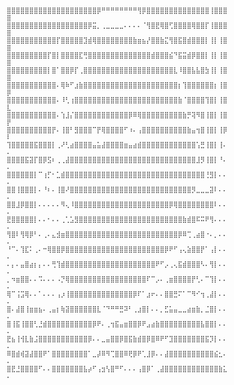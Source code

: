 ⣿⣿⣿⣿⣿⣿⣿⣿⣿⣿⣿⣿⣿⣿⣿⣿⣿⣿⣿⣿⡿⠛⠛⠛⠛⠛⠛⠛⠛⢻⡿⣿⣿⣿⣿⣿⣿⣿⣿⣿⣿⣿⣿⣿⣿⢸⣿⣿⣿⣿
⣿⣿⣿⣿⣿⣿⣿⣿⣿⣿⣿⣿⣿⣿⣿⣿⣿⣿⡿⣭⡀⢀⣀⣀⣀⣀⠄⠄⠄⠄⠈⢻⣿⣟⢿⣿⢋⣿⣿⣿⣿⢿⣿⣿⡏⢸⣿⣿⣿⣿
⣿⣿⣿⣿⣿⣿⣿⣿⣿⣿⣿⡏⣿⣿⣿⣿⣿⣹⣾⢿⣿⣿⣿⣿⣿⣿⣿⣿⣷⣶⣦⡜⣿⣿⣷⣍⢻⣿⣯⣿⣾⣿⣿⣿⡇⢸⡇⢸⣿⣿
⣿⣿⣿⣿⣿⣿⣿⣿⣿⡏⣿⡇⣿⣿⣿⣿⣏⢛⣿⣿⣿⣿⣿⣿⣿⣿⣿⣿⣿⣿⣿⣿⣾⣿⣿⣿⣮⠙⣯⣭⣾⡿⣿⣿⡇⢸⡇⢸⣿⣿
⣿⣿⣿⣿⣿⣿⣿⣿⣿⡇⣿⠁⣿⣿⡿⡏⢀⣿⣿⣿⣿⣿⣿⣿⣿⣿⣿⣿⣿⣿⣿⣿⣿⣿⣿⣿⣿⣇⠸⣿⣿⣧⣧⣿⣳⢸⡇⢸⣿⣿
⣿⣿⣿⣿⣿⣿⣿⣿⣿⣿⣿⠄⢿⠷⠋⣰⣷⣿⣿⣿⣿⣿⣿⣿⣿⣿⣿⣿⣿⣿⣿⣿⣿⣿⣿⣿⣿⣿⡆⢹⣿⣿⣿⣿⣿⣿⡆⢸⣿⡿
⣿⣿⣿⣿⣿⣿⣿⣿⣿⣿⣿⠄⠸⢃⢰⣿⣿⣿⣿⣿⣿⣿⣿⣿⣿⣿⣿⣿⣿⣿⣿⣿⣿⣿⣿⣿⣿⣿⣷⠈⣿⣿⣿⣿⢹⣿⡇⢸⣿⣇
⣿⣿⣿⣿⣿⣿⣿⣿⣿⣿⣿⠄⢱⣸⡌⣿⣿⣿⣿⣿⣿⣿⣿⣿⣿⣿⣿⡿⠿⢿⣿⣿⣿⣿⣿⣿⣿⣿⣿⣷⡛⢽⠻⣿⢸⣿⡇⢸⣿⡟
⣿⣿⣿⣿⣿⣿⣿⣿⣿⣿⡟⠄⢸⣿⠃⣻⣿⣿⣿⠉⡟⢿⣿⣿⣿⣿⠋⠰⠄⢠⣿⣿⣿⣿⣿⣿⣿⣿⣿⣿⣷⣤⢲⣿⢸⣿⡇⢸⡿⠇
⢹⣿⣿⣿⣿⣿⣯⣿⣿⣿⡇⢀⠜⢃⣴⣿⣿⣿⣿⣤⣥⣼⣿⣿⣿⣿⣶⣤⣴⣾⣿⣿⣿⣿⣿⣿⣿⣿⣿⣿⣿⣿⢡⣛⢸⣿⡇⢸⠄⠄
⣿⣿⣿⣿⣯⣽⡏⣿⡿⣫⠆⢀⢀⣼⣿⣿⣿⣿⣿⣿⣿⣿⣿⣿⣿⣿⣿⣿⣿⣿⣿⣿⣿⣿⣿⣿⣿⣿⣿⣿⣿⣿⣸⡻⢸⣿⡇⠘⠄⠄
⣿⣿⣿⣿⣿⣿⡇⠉⢰⡋⠂⣁⣾⣿⣿⣿⣿⣿⣿⣿⣿⣿⣿⣿⣿⣿⣿⣿⣿⣿⣿⣿⣿⣿⣿⣿⣿⣿⣿⣿⣿⣿⣿⣿⢘⣻⡇⠄⠄⠄
⣿⣿⢸⣿⣿⣿⡇⠄⠘⠆⠄⢸⣿⠜⣿⣿⣿⣿⣿⣿⣿⣿⣿⣿⣿⣿⣿⣿⣿⣿⣿⣿⣿⣿⣿⣿⣿⣿⣿⣿⣿⡻⣀⣀⣀⣽⠇⠄⠄⠄
⣿⣿⣸⡿⣿⣿⡇⠄⠄⠄⠄⠄⠻⢄⠸⣿⣿⣿⣿⣿⣿⣿⣿⣿⣿⣿⣿⣿⣿⣿⣿⣿⣿⣿⣿⣿⡿⢿⣿⣿⣿⣿⣿⣿⣿⣿⠇⠄⠄⠄
⣟⣿⣿⣿⣿⣿⡇⠄⠄⠂⠄⠄⢀⢁⣡⣻⣿⣿⣿⣿⣿⣿⣿⣿⣿⣿⣿⣿⣿⣿⣿⣿⣿⣿⣿⣿⣿⣿⣿⣷⣾⣿⠯⠭⠟⢻⠄⠄⠄⠄
⢻⣿⠇⢻⢿⡿⠃⠄⢀⠄⣄⣺⣶⣿⣿⣿⣿⣿⣿⣿⣿⣿⣿⣿⣿⣿⣿⣿⣿⣿⣿⣿⣿⣿⣿⣿⣿⣿⡿⠿⢉⢀⣴⣿⠐⠄⡀⠄⠄⠄
⠘⠉⠄⢹⣏⠅⢀⠄⠒⢿⣿⣿⡿⣿⣿⣿⣿⣿⣿⣿⣿⣿⣿⣿⣿⣿⣿⣿⣿⣿⣿⣿⣿⣿⣿⡿⠟⠋⢠⢄⣵⣿⣿⡟⠁⢠⡇⠄⠄⠄
⠄⡄⠄⣤⣿⣴⡆⡄⠄⠄⢛⢹⣾⣿⣿⣿⣿⣿⣿⣿⣿⣿⣿⣿⣿⣿⣿⣿⣿⣿⣿⣿⣿⠟⠋⡠⢀⢄⣯⣾⣿⣿⣿⠣⠄⢻⡇⠄⠄⠄
⡀⠲⣶⣿⣿⠄⠄⠩⠄⠄⠄⠠⡙⢿⣿⣿⣿⣿⣿⣿⣿⣿⣿⣿⣿⣿⣿⣿⣿⣿⣿⠏⠉⡠⠄⢀⣶⣿⣿⣿⣿⡟⢃⠄⠉⢹⡇⠄⠄⠄
⢿⠉⢨⣩⢿⠄⠄⠁⠄⠄⠄⢠⡰⢸⣿⣿⣿⣿⣿⣿⣿⣿⣿⣿⣿⣿⣿⣿⡿⠏⠁⣰⠖⠄⠄⣿⣿⣛⠍⠁⠉⠻⠊⢲⢀⣼⡇⠄⠄⠄
⣿⠄⣼⣿⢸⣶⣶⣦⠄⢀⣤⡆⢷⣽⣿⣿⣿⣿⣿⣿⣇⠈⠙⠛⠛⣛⠽⠃⢀⣰⣿⡇⠄⠄⡀⣋⣥⣤⣀⣀⣴⣶⣷⡀⣈⣿⡇⠄⠄⠄
⣿⢸⣯⢸⣿⣿⢃⣘⣾⣿⣿⣿⣿⣿⣿⣿⣿⣿⣿⡿⠟⠄⢀⢲⣯⣤⣶⣿⣿⡿⠟⣠⣴⣷⣿⣿⣿⣿⣿⣿⣿⣿⣿⣧⣿⣿⡇⠄⠄⠄
⣟⣦⢸⢺⣇⣷⣨⣿⣿⣿⣿⣿⣿⣿⣿⣿⣿⣿⡿⠄⠄⣀⣤⣿⣿⡿⣿⣯⣷⣾⣿⡿⣿⠿⠟⠋⣹⣿⣿⣿⣿⣿⣿⣿⣯⡹⡇⠄⠄⠄
⠿⣿⣾⢾⣽⣼⣿⣿⠟⠁⣿⣿⣿⣿⣿⣿⣿⣿⠁⣀⡼⠿⠻⢉⣿⣿⠿⢟⡿⠟⢁⣸⡿⠄⠄⣼⣿⣿⣿⣿⣿⣿⣿⣿⣿⣿⣮⣂⠄⠄
⣿⣟⣘⣿⣿⣿⣿⠋⠄⠄⣿⣿⣿⣿⣿⣿⣿⣧⡴⠋⢠⣲⢣⣿⠛⠋⠄⠄⠄⢠⣿⡿⠁⢀⣼⣿⣿⣿⣿⣿⣿⣿⣿⣿⣿⣿⣿⣷⣅⠄
